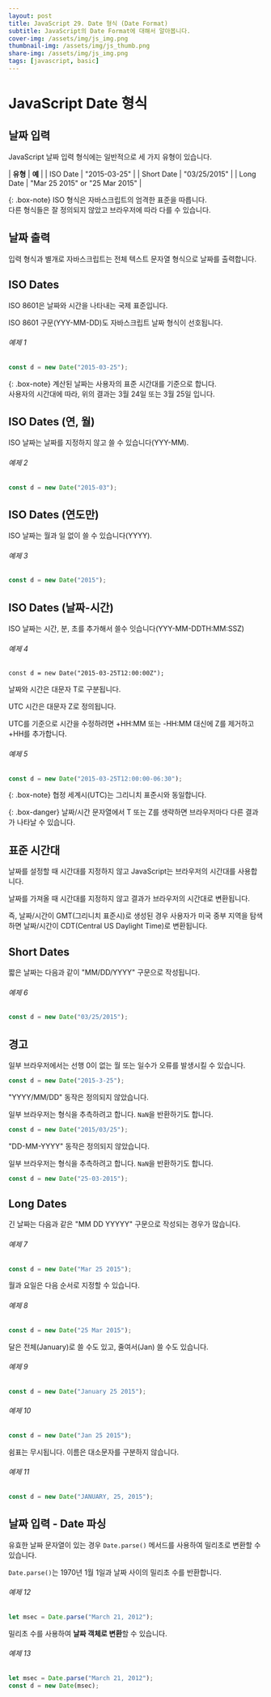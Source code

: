 ```yaml
---
layout: post
title: JavaScript 29. Date 형식 (Date Format)
subtitle: JavaScript의 Date Format에 대해서 알아봅니다.
cover-img: /assets/img/js_img.png
thumbnail-img: /assets/img/js_thumb.png
share-img: /assets/img/js_img.png
tags: [javascript, basic]
---
```


# JavaScript Date 형식

## 날짜 입력

JavaScript 날짜 입력 형식에는 일반적으로 세 가지 유형이 있습니다.

| **유형** |  **예** |
| ISO Date | "2015-03-25" |
| Short Date | "03/25/2015" |
| Long Date | 	"Mar 25 2015" or "25 Mar 2015" |

{: .box-note}
ISO 형식은 자바스크립트의 엄격한 표준을 따릅니다.<br>다른 형식들은 잘 정의되지 않았고 브라우저에 따라 다를 수 있습니다.

## 날짜 출력

입력 형식과 별개로 자바스크립트는 전체 텍스트 문자열 형식으로 날짜를 출력합니다.

## ISO Dates

ISO 8601은 날짜와 시간을 나타내는 국제 표준입니다.

ISO 8601 구문(YYY-MM-DD)도 자바스크립트 날짜 형식이 선호됩니다.

###### 예제 1

```javascript
const d = new Date("2015-03-25");
```

{: .box-note}
계산된 날짜는 사용자의 표준 시간대를 기준으로 합니다.<br>사용자의 시간대에 따라, 위의 결과는 3월 24일 또는 3월 25일 입니다.

## ISO Dates (연, 월)

ISO 날짜는 날짜를 지정하지 않고 쓸 수 있습니다(YYY-MM).

###### 예제 2

```javascript
const d = new Date("2015-03");
```

## ISO Dates (연도만)

ISO 날짜는 월과 일 없이 쓸 수 있습니다(YYYY).

###### 예제 3

```javascript
const d = new Date("2015");
```

## ISO Dates (날짜-시간)

ISO 날짜는 시간, 분, 초를 추가해서 쓸수 잇습니다(YYY-MM-DDTH:MM:SSZ)

###### 예제 4

```javsacript
const d = new Date("2015-03-25T12:00:00Z");
```

날짜와 시간은 대문자 T로 구분됩니다.

UTC 시간은 대문자 Z로 정의됩니다.

UTC를 기준으로 시간을 수정하려면 +HH:MM 또는 -HH:MM 대신에 Z를 제거하고 +HH를 추가합니다.

###### 예제 5

```javascript
const d = new Date("2015-03-25T12:00:00-06:30");
```

{: .box-note}
협정 세계시(UTC)는 그리니치 표준시와 동일합니다.

{: .box-danger}
날짜/시간 문자열에서 T 또는 Z를 생략하면 브라우저마다 다른 결과가 나타날 수 있습니다.

## 표준 시간대

날짜를 설정할 때 시간대를 지정하지 않고 JavaScript는 브라우저의 시간대를 사용합니다.

날짜를 가져올 때 시간대를 지정하지 않고 결과가 브라우저의 시간대로 변환됩니다.

즉, 날짜/시간이 GMT(그리니치 표준시)로 생성된 경우 사용자가 미국 중부 지역을 탐색하면 날짜/시간이 CDT(Central US Daylight Time)로 변환됩니다.

## Short Dates

짧은 날짜는 다음과 같이 "MM/DD/YYYY" 구문으로 작성됩니다.

###### 예제 6

```javascript
const d = new Date("03/25/2015");
```

## 경고

일부 브라우저에서는 선행 0이 없는 월 또는 일수가 오류를 발생시킬 수 있습니다.

```javascript
const d = new Date("2015-3-25");
```

"YYYY/MM/DD" 동작은 정의되지 않았습니다.

일부 브라우저는 형식을 추측하려고 합니다. ```NaN```을 반환하기도 합니다.

```javascript
const d = new Date("2015/03/25");
```

"DD-MM-YYYY" 동작은 정의되지 않았습니다.

일부 브라우저는 형식을 추측하려고 합니다. ```NaN```을 반환하기도 합니다.

```javascript
const d = new Date("25-03-2015");
```

## Long Dates

긴 날짜는 다음과 같은 "MM DD YYYYY" 구문으로 작성되는 경우가 많습니다.

###### 예제 7

```javascript
const d = new Date("Mar 25 2015");
```

월과 요일은 다음 순서로 지정할 수 있습니다.

###### 예제 8

```javascript
const d = new Date("25 Mar 2015");
```

달은 전체(January)로 쓸 수도 있고, 줄여서(Jan) 쓸 수도 있습니다.

###### 예제 9

```javascript
const d = new Date("January 25 2015");
```

###### 예제 10

```javascript
const d = new Date("Jan 25 2015");
```

쉼표는 무시됩니다. 이름은 대소문자를 구분하지 않습니다.

###### 예제 11

```javascript
const d = new Date("JANUARY, 25, 2015");
```

## 날짜 입력 - Date 파싱

유효한 날짜 문자열이 있는 경우 ```Date.parse()``` 메서드를 사용하여 밀리초로 변환할 수 있습니다.

```Date.parse()```는 1970년 1월 1일과 날짜 사이의 밀리초 수를 반환합니다.

###### 예제 12

```javascript
let msec = Date.parse("March 21, 2012");
```

밀리초 수를 사용하여 **날짜 객체로 변환**할 수 있습니다.

###### 예제 13

```javascript
let msec = Date.parse("March 21, 2012");
const d = new Date(msec);
```

